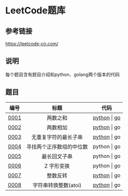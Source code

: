 # LeetCode题库

## 参考链接
	
https://leetcode-cn.com/

## 说明 
每个题目含有题目介绍和python、golang两个版本的代码

## 题目
|编号|标题|代码|
|:----:|:----:|:----:|
|[0001](0001_两数之和)|两数之和|[python](0001_两数之和/main.py) &#124; [go](0001_两数之和/main.go)|
|[0002](0002_两数相加)|两数相加|[python](0002_两数相加/main.py) &#124; go|
|[0003](0003_无重复字符的最长子串)|无重复字符的最长子串|[python](0003_无重复字符的最长子串/main.py) &#124; go|
|[0004](0004_寻找两个正序数组的中位数)|寻找两个正序数组的中位数|python &#124; go|
|[0005](0005_最长回文子串)|最长回文子串|python &#124; go|
|[0006](0006_Z字形变换)|Z 字形变换|python &#124; go|
|[0007](0007_整数反转)|整数反转|[python](0007_整数反转/main.py) &#124; go|
|[0008](0008_字符串转换整数)|字符串转换整数(atoi)|[python](0008_字符串转换整数/main.py) &#124; go|